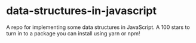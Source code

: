 # data-structures-in-javascript
A repo for implementing some data structures in JavaScript. A 100 stars to turn in to a package you can install using yarn or npm!
